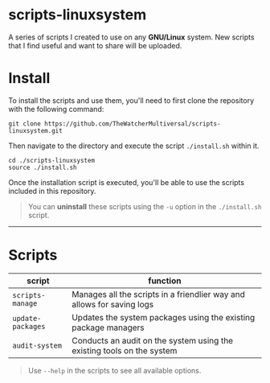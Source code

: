 # scripts-linuxsystem
A series of scripts I created to use on any **GNU/Linux** system. New scripts that I find useful and want to share will be uploaded.

# Install

To install the scripts and use them, you'll need to first clone the repository with the following command:

    git clone https://github.com/TheWatcherMultiversal/scripts-linuxsystem.git

Then navigate to the directory and execute the script `./install.sh` within it.

    cd ./scripts-linuxsystem
    source ./install.sh

Once the installation script is executed, you'll be able to use the scripts included in this repository.

> You can **uninstall** these scripts using the `-u` option in the `./install.sh` script.

---

# Scripts
|script|function|
|-|-|
|`scripts-manage`|Manages all the scripts in a friendlier way and allows for saving logs|
|`update-packages`|Updates the system packages using the existing package managers|
|`audit-system`|Conducts an audit on the system using the existing tools on the system|

> Use `--help` in the scripts to see all available options.